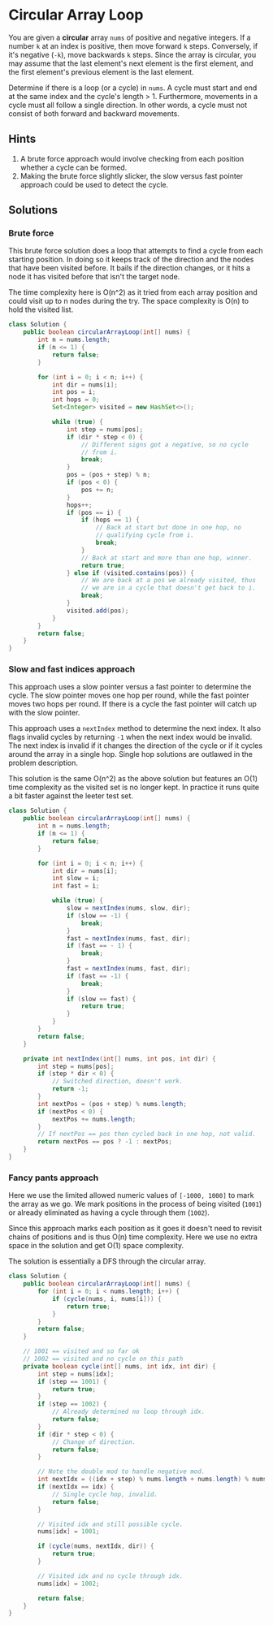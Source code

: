 # Circular Array Loop

You are given a **circular** array `nums` of positive and negative integers. If
a number `k` at an index is positive, then move forward `k` steps. Conversely,
if it's negative (`-k`), move backwards `k` steps. Since the array is circular,
you may assume that the last element's next element is the first element, and
the first element's previous element is the last element.

Determine if there is a loop (or a cycle) in `nums`. A cycle must start and end
at the same index and the cycle's length > 1. Furthermore, movements in a cycle
must all follow a single direction. In other words, a cycle must not consist of
both forward and backward movements.

## Hints

1. A brute force approach would involve checking from each position whether a
   cycle can be formed.
1. Making the brute force slightly slicker, the slow versus fast pointer
   approach could be used to detect the cycle.

## Solutions

### Brute force

This brute force solution does a loop that attempts to find a cycle from each
starting position. In doing so it keeps track of the direction and the nodes
that have been visited before. It bails if the direction changes, or it hits
a node it has visited before that isn't the target node.

The time complexity here is O(n^2) as it tried from each array position and
could visit up to n nodes during the try. The space complexity is O(n) to hold
the visited list.

```java
class Solution {
    public boolean circularArrayLoop(int[] nums) {
        int n = nums.length;
        if (n <= 1) {
            return false;
        }

        for (int i = 0; i < n; i++) {
            int dir = nums[i];
            int pos = i;
            int hops = 0;
            Set<Integer> visited = new HashSet<>();

            while (true) {
                int step = nums[pos];
                if (dir * step < 0) {
                    // Different signs got a negative, so no cycle
                    // from i.
                    break;
                }
                pos = (pos + step) % n;
                if (pos < 0) {
                    pos += n;
                }
                hops++;
                if (pos == i) {
                    if (hops == 1) {
                        // Back at start but done in one hop, no
                        // qualifying cycle from i.
                        break;
                    }
                    // Back at start and more than one hop, winner.
                    return true;
                } else if (visited.contains(pos)) {
                    // We are back at a pos we already visited, thus
                    // we are in a cycle that doesn't get back to i.
                    break;
                }
                visited.add(pos);
            }
        }
        return false;
    }
}
```

### Slow and fast indices approach

This approach uses a slow pointer versus a fast pointer to determine the cycle.
The slow pointer moves one hop per round, while the fast pointer moves two hops
per round. If there is a cycle the fast pointer will catch up with the slow
pointer.

This approach uses a `nextIndex` method to determine the next index. It also
flags invalid cycles by returning `-1` when the next index would be invalid.
The next index is invalid if it changes the direction of the cycle or if it
cycles around the array in a single hop. Single hop solutions are outlawed
in the problem description.

This solution is the same O(n^2) as the above solution but features an O(1)
time complexity as the visited set is no longer kept. In practice it runs
quite a bit faster against the leeter test set.

```java
class Solution {
    public boolean circularArrayLoop(int[] nums) {
        int n = nums.length;
        if (n <= 1) {
            return false;
        }

        for (int i = 0; i < n; i++) {
            int dir = nums[i];
            int slow = i;
            int fast = i;

            while (true) {
                slow = nextIndex(nums, slow, dir);
                if (slow == -1) {
                    break;
                }
                fast = nextIndex(nums, fast, dir);
                if (fast == - 1) {
                    break;
                }
                fast = nextIndex(nums, fast, dir);
                if (fast == -1) {
                    break;
                }
                if (slow == fast) {
                    return true;
                }
            }
        }
        return false;
    }

    private int nextIndex(int[] nums, int pos, int dir) {
        int step = nums[pos];
        if (step * dir < 0) {
            // Switched direction, doesn't work.
            return -1;
        }
        int nextPos = (pos + step) % nums.length;
        if (nextPos < 0) {
            nextPos += nums.length;
        }
        // If nextPos == pos then cycled back in one hop, not valid.
        return nextPos == pos ? -1 : nextPos;
    }
}
```

### Fancy pants approach

Here we use the limited allowed numeric values of `[-1000, 1000]` to mark the
array as we go. We mark positions in the process of being visited (`1001`) or
already eliminated as having a cycle through them (`1002`).

Since this approach marks each position as it goes it doesn't need to revisit
chains of positions and is thus O(n) time complexity. Here we use no extra space
in the solution and get O(1) space complexity.

The solution is essentially a DFS through the circular array.

```java
class Solution {
    public boolean circularArrayLoop(int[] nums) {
        for (int i = 0; i < nums.length; i++) {
            if (cycle(nums, i, nums[i])) {
                return true;
            }
        }
        return false;
    }

    // 1001 == visited and so far ok
    // 1002 == visited and no cycle on this path
    private boolean cycle(int[] nums, int idx, int dir) {
        int step = nums[idx];
        if (step == 1001) {
            return true;
        }
        if (step == 1002) {
            // Already determined no loop through idx.
            return false;
        }
        if (dir * step < 0) {
            // Change of direction.
            return false;
        }

        // Note the double mod to handle negative mod.
        int nextIdx = ((idx + step) % nums.length + nums.length) % nums.length;
        if (nextIdx == idx) {
            // Single cycle hop, invalid.
            return false;
        }

        // Visited idx and still possible cycle.
        nums[idx] = 1001;

        if (cycle(nums, nextIdx, dir)) {
            return true;
        }

        // Visited idx and no cycle through idx.
        nums[idx] = 1002;

        return false;
    }
}
```

